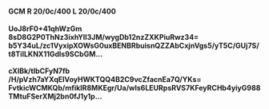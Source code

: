 #### GCM R 20/0c/400 L 20/0c/400
**UoJ8rF0+41qhWzGm**<br/>**8sD8G2P0ThNz3ixhYlI3JM/wygDb12nzZXKPiuRwz34=**<br/>**b5Y34uL/zc1VyxipXOWsG0uxBENBRbuisnQZZAbCxjnVgs5/yT5C/GUj7S/t8TilLKNX11Gdls9SCbGM...**<br/><br/>
**cXlBk/tlbCFyN7fb**<br/>**/H/pVzh7aYXqElVoyHWKTQQ4B2C9vcZfacnEa7Q/YKs=**<br/>**FvtkicWCMKQb/mfikIR8MKEgr/Ua/wls6LEURpsRVS7KFeyRCHb4yiyG988TMtuFSerXMj2bn0fJ1y1p...**